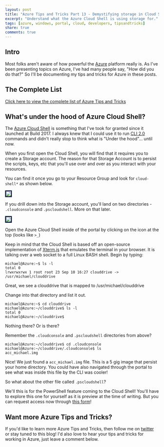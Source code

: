 ```yaml
---
layout: post
title: "Azure Tips and Tricks Part 13 - Demystifying storage in Cloud Shell"
excerpt: "Understand what the Azure Cloud Shell is using storage for."
tags: [azure, windows, portal, cloud, developers, tipsandtricks]
share: true
comments: true
---
```


## Intro

Most folks aren't aware of how powerful the [Azure](http://www.azure.com) platform really is. As I've been presenting topics on Azure, I've had many people say, "How did you do that?" So I'll be documenting my tips and tricks for Azure in these posts.

## The Complete List

[Click here to view the complete list of Azure Tips and Tricks ](http://michaelcrump.net/azure-tips-and-tricks-complete-list/)

## What's under the hood of Azure Cloud Shell?

The [Azure Cloud Shell](https://azure.microsoft.com/en-us/features/cloud-shell/) is something that I've took for granted since it launched at Build 2017. I always knew that I could use it to run [CLI 2.0](https://docs.microsoft.com/en-us/cli/azure/install-azure-cli?view=azure-cli-latest) commands and didn't really stop to think what is "Under the hood"... until now. 

When you first open the Cloud Shell, you will find that it requires you to create a Storage account. The reason for that Storage Account is to persist the scripts, keys, etc that you'll use over and over as you interact with your resources. 

You can find it once you go to your Resource Group and look for `cloud-shell*` as shown below. 

<img style="border:3px solid #021a40" src="http://michaelcrump.net/files/cloudshell1.png">

If you drill down into the Storage account, you'll land on two directories - `.cloudconsole` and `.pscloudshell`. More on that later. 

<img style="border:3px solid #021a40" src="http://michaelcrump.net/files/cloudshellcapture.gif">

Open the Azure Cloud Shell inside of the portal by clicking on the icon at the top (looks like `>_`)

Keep in mind that the Cloud Shell is based off an open-source implementation of [Xterm.js](https://github.com/sourcelair/xterm.js) that emulates the terminal in your browser. It is talking over a web socket to a full Linux BASH shell. Begin by typing:

	michael@Azure:~$ ls -l
	total 0
	lrwxrwxrwx 1 root root 23 Sep 10 16:27 clouddrive -> /usr/michael/clouddrive

Great, we see a clouddrive that is mapped to /usr/michael/clouddrive

Change into that directory and list it out.

	michael@Azure:~$ cd clouddrive
	michael@Azure:~/clouddrive$ ls -l
	total 0
	michael@Azure:~/clouddrive$

Nothing there? Or is there? 

Remember the `.cloudconsole` and `.pscloudshell` directories from above?

	michael@Azure:~/clouddrive$ cd .cloudconsole
	michael@Azure:~/clouddrive/.cloudconsole$ ls
	acc_michael.img

Nice! We just found a `acc_michael.img` file. This is a 5 gig image that persist your home directory. You could have also navigated through the portal to see what was inside this file by the CLI was cooler!

So what about the other file called `.pscloudshell`? 

We'll this is for the PowerShell feature coming to the Cloud Shell! You'll have to explore this one for yourself as it is preview at the time of writing. But you can request access now through [this form](https://forms.office.com/Pages/ResponsePage.aspx?id=v4j5cvGGr0GRqy180BHbR_A6H7yUZotAkPG2p0GxIGFURTUxQzlWWVBKWFpSNlc3RUY1UDg4STFBNS4u)!

## Want more Azure Tips and Tricks?

If you'd like to learn more Azure Tips and Tricks, then follow me on [twitter](http://twitter.com/mbcrump) or stay tuned to this blog! I'd also love to hear your tips and tricks for working in Azure, just leave a comment below. 